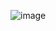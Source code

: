 ![image](https://github.com/Scanf-s/CS_Book_Summary/assets/105439069/fe38a9eb-79ff-41d9-a273-36aaa04d6cad)
